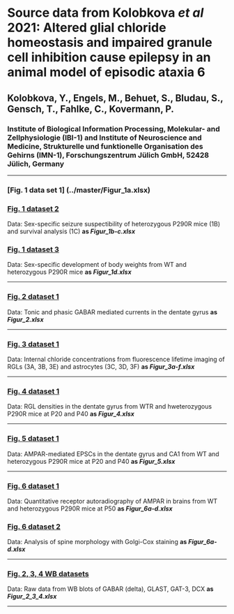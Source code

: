 # Source data from Kolobkova <i>et al</i> 2021: Altered glial chloride homeostasis and impaired granule cell inhibition cause epilepsy in an animal model of episodic ataxia 6
## Kolobkova, Y., Engels, M., Behuet, S., Bludau, S., Gensch, T., Fahlke, C., Kovermann, P.
### Institute of Biological Information Processing, Molekular- and Zellphysiologie (IBI-1) and Institute of Neuroscience and Medicine, Strukturelle und funktionelle Organisation des Gehirns (IMN-1), Forschungszentrum Jülich GmbH, 52428 Jülich, Germany

-------------------------------------------------------------------------------------------------------------------------
### [Fig. 1 data set 1] (../master/Figur_1a.xlsx)

### [Fig. 1 dataset 2](../master/Figur_1b-c.xlsx)
Data: Sex-specific seizure suspectibility of heterozygous P290R mice (1B) and survival analysis (1C)
<b>as <i>Figur_1b-c.xlsx</i></b>

### [Fig. 1 dataset 3](../master/Figur_1d.xlsx)
Data: Sex-specific development of body weights from WT and heterozygous P290R mice
<b>as <i>Figur_1d.xlsx</i></b>

------------------------------------------------------------------------------------------------------------------------

### [Fig. 2 dataset 1](../master/Figur_2.xlsx)
Data: Tonic and phasic GABAR mediated currents in the dentate gyrus
<b>as <i>Figur_2.xlsx</i></b>

------------------------------------------------------------------------------------------------------------------------

### [Fig. 3 dataset 1](../master/Figur_3a-f.xlsx)
Data: Internal chloride concentrations from fluorescence lifetime imaging of RGLs (3A, 3B, 3E) and astrocytes (3C, 3D, 3F)
<b>as <i>Figur_3a-f.xlsx</i></b>

------------------------------------------------------------------------------------------------------------------------

### [Fig. 4 dataset 1](../master/Figur_4a.xlsx)
Data: RGL densities in the dentate gyrus from WTR and hweterozygous P290R mice at P20 and P40
<b>as <i>Figur_4.xlsx</i></b>

------------------------------------------------------------------------------------------------------------------------

### [Fig. 5 dataset 1](../master/Figur_5.xlsx)
Data: AMPAR-mediated EPSCs in the dentate gyrus and CA1 from WT and heterozygous P290R mice at P20 and P40
<b>as <i>Figur_5.xlsx</i></b>

------------------------------------------------------------------------------------------------------------------------

### [Fig. 6 dataset 1](../master/Figur_6a-d.xlsx)
Data: Quantitative receptor autoradiography of AMPAR in brains from WT and heterozygous P290R mice at P50
<b>as <i>Figur_6a-d.xlsx</i></b>

### [Fig. 6 dataset 2](../master/Figur_6e-g.xlsx)
Data: Analysis of spine morphology with Golgi-Cox staining
<b>as <i>Figur_6a-d.xlsx</i></b>

------------------------------------------------------------------------------------------------------------------------

### [Fig. 2, 3, 4 WB datasets](../master/Figur_2_3_4.xlsx)
Data: Raw data from WB blots of GABAR (delta), GLAST, GAT-3, DCX
<b>as <i>Figur_2_3_4.xlsx</i></b>

------------------------------------------------------------------------------------------------------------------------
